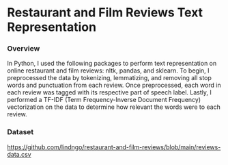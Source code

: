 # Restaurant and Film Reviews Text Representation 

### Overview
In Python, I used the following packages to perform text representation on online restaurant and film reviews: nltk, pandas, and sklearn. To begin, I preprocessed the data by tokenizing, lemmatizing, and removing all stop words and punctuation from each review. Once preprocessed, each word in each review was tagged with its respective part of speech label. Lastly, I performed a TF-IDF (Term Frequency-Inverse Document Frequency) vectorization on the data to determine how relevant the words were to each review. 

### Dataset
https://github.com/lindngo/restaurant-and-film-reviews/blob/main/reviews-data.csv
